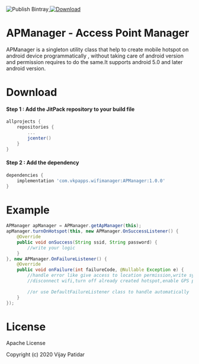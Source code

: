 ![Publish Bintray](https://github.com/vijaypatidar/AndroidWifiManager/workflows/Publish%20Bintray/badge.svg)[ ![Download](https://api.bintray.com/packages/vijaypatidar/AndroidWifiManager/APManager/images/download.svg?version=1.0.0) ](https://bintray.com/vijaypatidar/AndroidWifiManager/APManager/1.0.0/link)
# APManager - Access Point Manager
APManager is a singleton utility class that help to create mobile hotspot on android device programmatically , without taking care of android version and permission requires to do the same.It supports android 5.0 and later android version.

# Download
#### Step 1 : Add the JitPack repository to your build file

```gradle
allprojects {
    repositories {
        ...
        jcenter()
    }
}
```

#### Step 2 : Add the dependency
```gradle
dependencies {
    implementation 'com.vkpapps.wifimanager:APManager:1.0.0'
}
```
# Example
```java
APManager apManager = APManager.getApManager(this);
apManager.turnOnHotspot(this, new APManager.OnSuccessListener() {
    @Override
    public void onSuccess(String ssid, String password) {
        //write your logic
    }
}, new APManager.OnFailureListener() {
    @Override
    public void onFailure(int failureCode, @Nullable Exception e) {
        //handle error like give access to location permission,write system setting permission,
        //disconnect wifi,turn off already created hotspot,enable GPS provider
        
        //or use DefaultFailureListener class to handle automatically
    }
});
```
# License
Apache License

Copyright (c) 2020 Vijay Patidar
